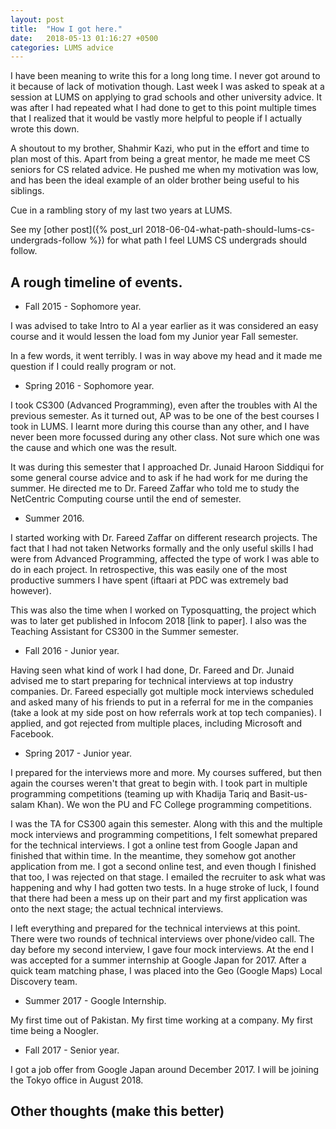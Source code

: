 ```yaml
---
layout: post
title:  "How I got here."
date:   2018-05-13 01:16:27 +0500
categories: LUMS advice 
---
```


I have been meaning to write this for a long long time. I never got around to it because of lack of motivation though. Last week I was asked to speak at a session at LUMS on applying to grad schools and other university advice. It was after I had repeated what I had done to get to this point multiple times that I realized that it would be vastly more helpful to people if I actually wrote this down. 

A shoutout to my brother, Shahmir Kazi, who put in the effort and time to plan most of this. Apart from being a great mentor, he made me meet CS seniors for CS related advice. He pushed me when my motivation was low, and has been the ideal example of an older brother being useful to his siblings.

Cue in a rambling story of my last two years at LUMS. 

See my [other post]({% post_url 2018-06-04-what-path-should-lums-cs-undergrads-follow %}) for what path I feel LUMS CS undergrads should follow.

<h2> A rough timeline of events. </h2>

* Fall 2015 - Sophomore year.

 I was advised to take Intro to AI a year earlier as it was considered an easy course and it would lessen the load fom my Junior year Fall semester. 

 In a few words, it went terribly. I was in way above my head and it made me question if I could really program or not.

* Spring 2016 - Sophomore year.

 I took CS300 (Advanced Programming), even after the troubles with AI the previous semester. As it turned out, AP was to be one of the best courses I took in LUMS. I learnt more during this course than any other, and I have never been more focussed during any other class. Not sure which one was the cause and which one was the result.

 It was during this semester that I approached Dr. Junaid Haroon Siddiqui for some general course advice and to ask if he had work for me during the summer. He directed me to Dr. Fareed Zaffar who told me to study the NetCentric Computing course until the end of semester.

* Summer 2016.
 
 I started working with Dr. Fareed Zaffar on different research projects. The fact that I had not taken Networks formally and the only useful skills I had were from Advanced Programming, affected the type of work I was able to do in each project. In retrospective, this was easily one of the most productive summers I have spent (iftaari at PDC was extremely bad however). 

 This was also the time when I worked on Typosquatting, the project which was to later get published in Infocom 2018 [link to paper]. I also was the Teaching Assistant for CS300 in the Summer semester.

* Fall 2016 - Junior year.
 
 Having seen what kind of work I had done, Dr. Fareed and Dr. Junaid advised me to start preparing for technical interviews at top industry companies. Dr. Fareed especially got multiple mock interviews scheduled and asked many of his friends to put in a referral for me in the companies (take a look at my side post on how referrals work at top tech companies). I applied, and got rejected from multiple places, including Microsoft and Facebook. 

* Spring 2017 - Junior year.

 I prepared for the interviews more and more. My courses suffered, but then again the courses weren't that great to begin with. I took part in multiple programming competitions (teaming up with Khadija Tariq and Basit-us-salam Khan). We won the PU and FC College programming competitions.

 I was the TA for CS300 again this semester. Along with this and the multiple mock interviews and programming competitions, I felt somewhat prepared for the technical interviews. I got a online test from Google Japan and finished that within time. In the meantime, they somehow got another application from me. I got a second online test, and even though I finished that too, I was rejected on that stage. I emailed the recruiter to ask what was happening and why I had gotten two tests. In a huge stroke of luck, I found that there had been a mess up on their part and my first application was onto the next stage; the actual technical interviews.

 I left everything and prepared for the technical interviews at this point. There were two rounds of technical interviews over phone/video call. The day before my second interview, I gave four mock interviews. At the end I was accepted for a summer internship at Google Japan for 2017. After a quick team matching phase, I was placed into the Geo (Google Maps) Local Discovery team.

* Summer 2017 - Google Internship.

 My first time out of Pakistan. My first time working at a company. My first time being a Noogler.

 * Fall 2017 - Senior year.
 
 I got a job offer from Google Japan around December 2017. I will be joining the Tokyo office in August 2018.

<h2> Other thoughts (make this better) </h2>




 